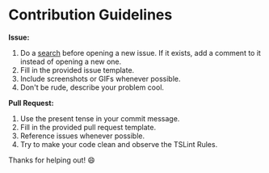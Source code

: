 # Contribution Guidelines

**Issue:**

1. Do a [search](https://github.com/vscode-icons/vscode-icons/issues?q=is%3Aopen+is%3Aissue) before opening a new issue. If it exists, add a comment to it instead of opening a new one.
1. Fill in the provided issue template.
1. Include screenshots or GIFs whenever possible.
1. Don't be rude, describe your problem cool.

**Pull Request:**

1. Use the present tense in your commit message.
1. Fill in the provided pull request template.
1. Reference issues whenever possible.
1. Try to make your code clean and observe the TSLint Rules.

Thanks for helping out! :smile:
